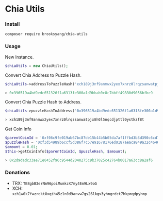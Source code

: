# Chia Utils

### Install
```
composer require brooksyang/chia-utils
```

### Usage
New Instance.
```php
$chiaUtils = new ChiaUtils();
```

Convert Chia Address to Puzzle Hash.
```php
$chiaUtils->addressToPuzzleHash('xch189j3nf9anmwx2yex7xnrz0lrqzsanwatpjx8h0l5nqcdjpttl0ystkzf8t');

> 0x396519a4bd9edc651326f1a6313fe300a1d9bbab0c8c7bbff49830d9056bfbc9
```

Convert Chia Puzzle Hash to Address.
```php
$chiaUtils->puzzleHashToAddress('0x396519a4bd9edc651326f1a6313fe300a1d9bbab0c8c7bbff49830d9056bfbc9');

> xch189j3nf9anmwx2yex7xnrz0lrqzsanwatpjx8h0l5nqcdjpttl0ystkzf8t
```

Get Coin Info
```php
$parentCoinId = '0xf06c9fe019ab67bc87de15b44b5b05da7af1ffbd3b3d390c6cd77ca832fc31d8';
$puzzleHash = '0xf3d54989b6ccf5d386f7c57e91678176ed0187aeaca849a32c4646ba603b7e6e';
$amount = 0.01;
$this->getCoinInfo($parentCoinId, $puzzleHash, $amount);

> 0x2d9dadc33ae71e0452f96c9544d2040275c9b37025c42764b0017a63cc8a2af6
```

### Donations
- TRX: ```TB8gbB3erNn96poiMumkzX7my4Em9Lx9oG```
- XCH: ```xch1w0k7fwzrdkt8xqth45zln0d9anvw7gs26lkgv3yhngrdct7hkpmqdpyhmp```
